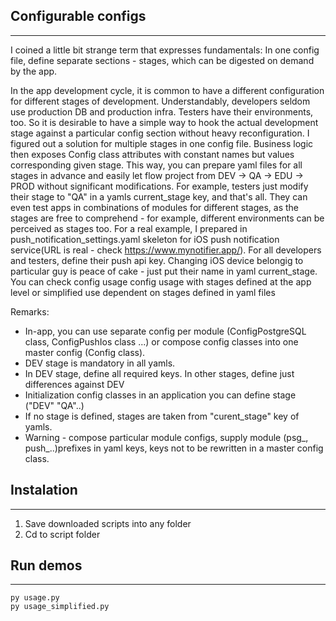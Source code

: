 ## Configurable configs

********************************

I coined a little bit strange term that expresses fundamentals: In one config file, define separate sections - stages, which can be digested on demand by the app.

In the app development cycle, it is common to have a different configuration for different stages of development.
Understandably, developers seldom use production DB and production infra.
Testers have their environments, too. So it is desirable to have a simple way to hook the actual development stage against a particular config section without heavy reconfiguration.
I figured out a solution for multiple stages in one config file.
Business logic then exposes Config class attributes with constant names but values corresponding given stage.
This way, you can prepare yaml files for all stages in advance and easily let flow project from DEV -> QA -> EDU -> PROD without significant modifications.
For example, testers just modify their stage to "QA" in a yamls current_stage key, and that's all. They can even test apps in combinations of modules for different stages, as the stages are free to comprehend - for example, different environments can be perceived as stages too.
For a real example, I prepared in push_notification_settings.yaml skeleton for iOS push notification service(URL is real - check https://www.mynotifier.app/). For all developers and testers, define their push api key. Changing iOS device belongig to particular guy is peace of cake - just put their name in yaml current_stage.
You can check config usage config usage with stages defined at the app level or simplified use dependent on stages defined in yaml files

Remarks:
- In-app, you can use separate config per module (ConfigPostgreSQL class, ConfigPushIos class ...) or compose config classes into one master config (Config class).
- DEV stage is mandatory in all yamls.
- In DEV stage, define all required keys. In other stages, define just differences against DEV
- Initialization config classes in an application you can define stage ("DEV" "QA"..)
- If no stage is defined, stages are taken from "curent_stage" key of yamls.
- Warning - compose particular module configs, supply module (psg_, push_..)prefixes in yaml keys, keys not to be rewritten in a master config class.




## Instalation

********************************

1. Save downloaded scripts into any folder
2. Cd to script folder

## Run demos

********************************

`py usage.py`  
`py usage_simplified.py`
